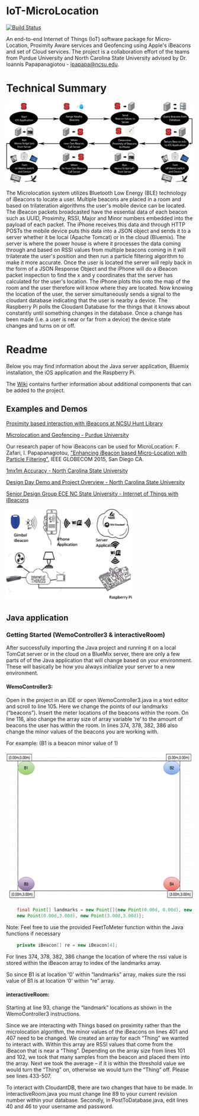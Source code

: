 # IoT-MicroLocation

[![Build Status](https://travis-ci.org/ipapapa/IoT-MicroLocation.svg)](https://travis-ci.org/ipapapa/IoT-MicroLocation)


An end-to-end Internet of Things (IoT) software package for Micro-Location, Proximity Aware services and Geofencing using Apple's iBeacons and set of Cloud services. The project is a collaboration effort of the teams from Purdue University and North Carolina State University advised by Dr. Ioannis Papapanagiotou - ipapapa@ncsu.edu.

# Technical Summary

![IoT-MicroLocation Flow](https://github.com/idarwish1/images/blob/master/projectflowchart.png)

The Microlocation system utilizes Bluetooth Low Energy (BLE) technology of iBeacons to locate a user. Multiple beacons are placed in a room and based on trilateration algorithms the user's mobile device can be located. The iBeacon packets broadcasted have the essential data of each beacon such as UUID, Proximity, RSSI, Major and Minor numbers embedded into the payload of each packet. The iPhone receives this data and through HTTP POSTs the mobile device puts this data into a JSON object and sends it to a server whether it be local (Apache Tomcat) or in the cloud (Bluemix). The server is where the power house is where it processes the data coming through and based on RSSI values from multiple beacons coming in it will trilaterate the user's position and then run a particle filtering algorithm to make it more accurate. Once the user is located the server will reply back in the form of a JSON Response Object and the iPhone will do a iBeacon packet inspection to find the x and y coordinates that the server has calculated for the user's location. The iPhone plots this onto the map of the room and the user therefore will know where they are located. Now knowing the location of the user, the server simultaneously sends a signal to the cloudant database indicating that the user is nearby a device. The Raspberry Pi polls the Cloudant Database for the things that it knows about constantly until something changes in the database. Once a change has been made (i.e. a user is near or far from a device) the device state changes and turns on or off.

# Readme

Below you may find information about the Java server application, Bluemix installation, the iOS application and the Raspberry Pi.

The [Wiki](https://github.com/ipapapa/IoT-MicroLocation/wiki) contains further information about additional components that can be added to the project.

## Examples and Demos
[Proximity based interaction with iBeacons at NCSU Hunt Library](http://www.youtube.com/watch?v=AwckTkpN4-Y)
 
[Microlocation and Geofencing - Purdue University](http://www.youtube.com/watch?v=QCtc7z6PC70)

Our research paper of how iBeacons can be used for MicroLocation: F. Zafari, I. Papapanagiotou, ["Enhancing iBeacon based Micro-Location with Particle Filtering"](http://people.engr.ncsu.edu/ipapapa/Files/globecom2015.pdf), IEEE GLOBECOM 2015, San Diego CA.

[1mx1m Accuracy - North Carolina State University](https://www.youtube.com/watch?v=uQul5LDdpLc)

[Design Day Demo and Project Overview - North Carolina State University](https://www.youtube.com/watch?v=3bmHBxyk1qc)

[Senior Design Group ECE NC State University - Internet of Things with iBeacons](https://www.youtube.com/watch?v=rZIDv4PnV2U)

<img src="images/Architecture.png" alt="alt text" width="" height="250">



## Java application 

### Getting Started (WemoController3 & interactiveRoom) 

After successfully importing the Java project and running it on a local TomCat server or in the cloud on a BlueMix server, there are only a few parts of of the Java application that will change based on your environment. These will basically be how you always initialize your server to a new environment. 

#### WemoController3:

Open in the project in an IDE or open WemoController3.java in a text editor and scroll to line 105. Here we change the points of our landmarks (“beacons”). Insert the meter locations of the beacons within the room. On line 116, also change the array size of array variable ‘re’ to the amount of beacons the user has within the room. In lines 374, 378, 382, 386 also change the minor values of the beacons you are working with.

For example: (B1 is a beacon minor value of 1)



<img src="images/beaconplacement.png" alt="alt text" width="" height="400">



```java
    final Point[] landmarks = new Point[]{new Point(0.00d, 0.00d), new Point(3.00d,0.00d), 
    new Point(0.00d,3.00d), new Point(3.00d,3.00d)};
```




Note: Feel free to use the provided FeetToMeter function within the Java functions if necessary


```java
    private iBeacon[] re = new iBeacon[4];
```




For lines 374, 378, 382, 386 change the location of where the rssi value is stored within the iBeacon array to index of the landmarks array.

So since B1 is at location ‘0’ within “landmarks” array, makes sure the rssi value of B1 is at location ‘0’ within “re” array.

#### interactiveRoom:

Starting at line 93, change the “landmark” locations as shown in the WemoController3 instructions.

Since we are interacting with Things based on proximity rather than the microlocation algorithm, the minor values of the iBeacons on lines 401 and 407 need to be changed. We created an array for each “Thing” we wanted to interact with. Within this array are RSSI values that come from the iBeacon that is near a “Thing”. Depending on the array size from lines 101 and 102, we took that many samples from the beacon and placed them into the array. Next we took the average – if it is within the threshold value we would turn the “Thing” on, otherwise we would turn the “Thing” off. Please see lines 433-507. 

To interact with CloudantDB, there are two changes that have to be made. In interactiveRoom.java you must change line 89 to your current revision number within your database. Secondly, in PostToDatabase.java, edit lines 40 and 46 to your username and password.



